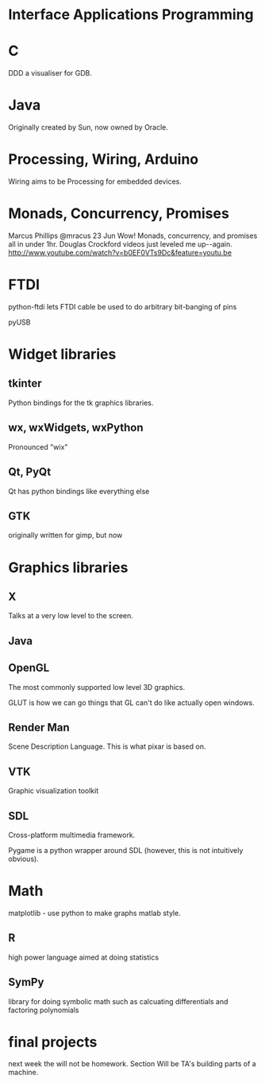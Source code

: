 # Interface Applications Programming

# C

DDD a visualiser for GDB.

# Java

Originally created by Sun, now owned by Oracle. 

# Processing, Wiring, Arduino

Wiring aims to be Processing for embedded devices.

# Monads, Concurrency, Promises

Marcus Phillips ‏@mracus 23 Jun
Wow! Monads, concurrency, and promises all in under 1hr. Douglas Crockford videos just leveled me up--again. http://www.youtube.com/watch?v=b0EF0VTs9Dc&feature=youtu.be

# FTDI 

python-ftdi lets FTDI cable be used to do arbitrary bit-banging of pins

pyUSB

# Widget libraries 

## tkinter 

Python bindings for the tk graphics libraries.

## wx, wxWidgets, wxPython

Pronounced "wix"

## Qt, PyQt

Qt has python bindings like everything else 

## GTK 

originally written for gimp, but now 

# Graphics libraries 

## X

Talks at a very low level to the screen. 

## Java

## OpenGL 

The most commonly supported low level 3D graphics. 

GLUT is how we can go things that GL can't do like actually open windows.

## Render Man

Scene Description Language. This is what pixar is based on.

## VTK

Graphic visualization toolkit

## SDL

Cross-platform multimedia framework. 

Pygame is a python wrapper around SDL (however, this is not intuitively obvious). 

# Math

matplotlib - use python to make graphs matlab style.

## R 

high power language aimed at doing statistics 

## SymPy

library for doing symbolic math such as calcuating differentials and factoring polynomials 

# final projects

next week the will not be homework. Section Will be TA's building parts of a machine. 

  

